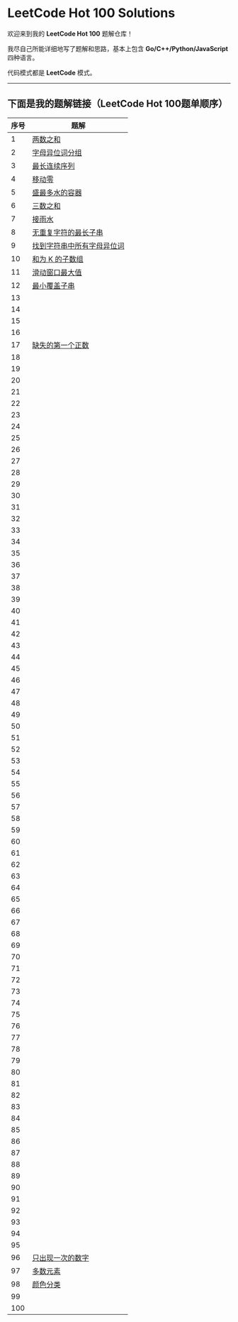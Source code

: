 # LeetCode Hot 100 Solutions

欢迎来到我的 **LeetCode Hot 100** 题解仓库！

我尽自己所能详细地写了题解和思路，基本上包含 **Go/C++/Python/JavaScript** 四种语言。

代码模式都是 **LeetCode** 模式。

---

## 下面是我的题解链接（LeetCode Hot 100题单顺序）

| 序号 | 题解 |
|------|------|
| 1 | [两数之和](solution/001.两数之和.md) |
| 2 | [字母异位词分组](solution/002.字母异位词分组.md) |
| 3 | [最长连续序列](solution/003.最长连续序列.md) |
| 4 | [移动零](solution/004.移动零.md) |
| 5 | [盛最多水的容器](solution/005.盛水最多的容器.md) |
| 6 | [三数之和](solution/006.三数之和.md) |
| 7 | [接雨水](solution/007.接雨水.md) |
| 8 | [无重复字符的最长子串](solution/008.无重复字符的最长子串.md) |
| 9 | [找到字符串中所有字母异位词](solution/009.找到字符串中所有字母异位词.md) |
| 10 | [和为 K 的子数组](solution/010.和为K的子数组.md) |
| 11 | [滑动窗口最大值](solution/011.滑动窗口最大值.md) |
| 12 | [最小覆盖子串](solution/012.最小覆盖子串.md) |
| 13 |  |
| 14 |  |
| 15 |  |
| 16 |  |
| 17 | [缺失的第一个正数](solution/041.缺失的第一个正数.md) |
| 18 |  |
| 19 |  |
| 20 |  |
| 21 |  |
| 22 |  |
| 23 |  |
| 24 |  |
| 25 |  |
| 26 |  |
| 27 |  |
| 28 |  |
| 29 |  |
| 30 |  |
| 31 |  |
| 32 |  |
| 33 |  |
| 34 |  |
| 35 |  |
| 36 |  |
| 37 |  |
| 38 |  |
| 39 |  |
| 40 |  |
| 41 |  |
| 42 |  |
| 43 |  |
| 44 |  |
| 45 |  |
| 46 |  |
| 47 |  |
| 48 |  |
| 49 |  |
| 50 |  |
| 51 |  |
| 52 |  |
| 53 |  |
| 54 |  |
| 55 |  |
| 56 |  |
| 57 |  |
| 58 |  |
| 59 |  |
| 60 |  |
| 61 |  |
| 62 |  |
| 63 |  |
| 64 |  |
| 65 |  |
| 66 |  |
| 67 |  |
| 68 |  |
| 69 |  |
| 70 |  |
| 71 |  |
| 72 |  |
| 73 |  |
| 74 |  |
| 75 |  |
| 76 |  |
| 77 |  |
| 78 |  |
| 79 |  |
| 80 |  |
| 81 |  |
| 82 |  |
| 83 |  |
| 84 |  |
| 85 |  |
| 86 |  |
| 87 |  |
| 88 |  |
| 89 |  |
| 90 |  |
| 91 |  |
| 92 |  |
| 93 |  |
| 94 |  |
| 95 |  |
| 96 | [只出现一次的数字](solution/096.只出现一次的数字.md) |
| 97 | [多数元素](solution/097.颜色分类.md) |
| 98 | [颜色分类](solution/098.颜色分类.md) |
| 99 |  |
| 100 |  |
